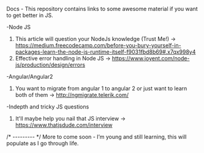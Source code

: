Docs - 
This repository contains links to some awesome material if you want to get better in JS.

-Node JS <br/>
1. This article will question your NodeJs knowledge (Trust Me!) -> https://medium.freecodecamp.com/before-you-bury-yourself-in-packages-learn-the-node-js-runtime-itself-f9031fbd8b69#.x7qx998y4
2. Effective error handling in Node JS -> https://www.joyent.com/node-js/production/design/errors

-Angular/Angular2
1. You want to migrate from angular 1 to angular 2 or just want to learn both of them -> http://ngmigrate.telerik.com/

-Indepth and tricky JS questions
1. It'll maybe help you nail that JS interview -> https://www.thatjsdude.com/interview

/* --------- */
More to come soon - I’m young and still learning, this will populate as I go through life.
